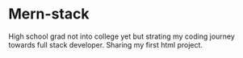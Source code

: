 # Mern-stack
High school grad not into college yet but strating my coding journey towards full stack developer.
Sharing my first html project.
